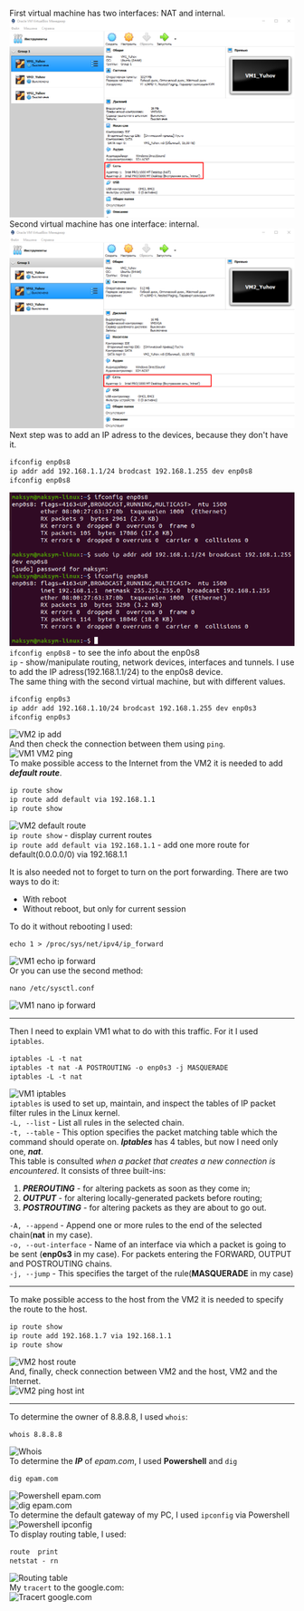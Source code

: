 First virtual machine has two interfaces: NAT and internal.  
![VM1 interfaces](screenshots/vm1_interfaces.png)  
Second virtual machine has one interface: internal.  
![VM2 interfaces](screenshots/vm2_interfaces.png)  
Next step was to add an IP adress to the devices, because they don't have it.  
```
ifconfig enp0s8
ip addr add 192.168.1.1/24 brodcast 192.168.1.255 dev enp0s8
ifconfig enp0s8
```
![VM1 ip add](screenshots/vm1_ip_add.png)  
```ifconfig enp0s8``` - to see the info about the enp0s8  
```ip``` - show/manipulate routing, network devices, interfaces and tunnels. I use to add the IP adress(192.168.1.1/24) to the enp0s8 device.  
The same thing with the second virtual machine, but with different values.  
```
ifconfig enp0s3
ip addr add 192.168.1.10/24 brodcast 192.168.1.255 dev enp0s3
ifconfig enp0s3
```
![VM2 ip add](screenshots/vm2_ip_add.png)  
And then check the connection between them using ```ping```.   
![VM1 VM2 ping](screenshots/vm1_vm2_ping.png)  
To make possible access to the Internet from the VM2 it is needed to add ***default route***.  
```
ip route show
ip route add default via 192.168.1.1
ip route show
```
![VM2 default route](screenshots/vm2_add_default_route.png)  
```ip route show``` - display current routes  
```ip route add default via 192.168.1.1``` - add one more route for default(0.0.0.0/0) via 192.168.1.1  
  
It is also needed not to forget to turn on the port forwarding. There are two ways to do it:
- With reboot
- Without reboot, but only for current session  
  
To do it without rebooting I used:  
```
echo 1 > /proc/sys/net/ipv4/ip_forward
```
![VM1 echo ip forward](screenshots/vm1_echo_ip_forward.png)  
Or you can use the second method: 
```
nano /etc/sysctl.conf
```
![VM1 nano ip forward](screenshots/vm1_nano_ip_forward.png)  
  
------
  
Then I need to explain VM1 what to do with this traffic. For it I used ```iptables```.
```
iptables -L -t nat
iptables -t nat -A POSTROUTING -o enp0s3 -j MASQUERADE
iptables -L -t nat
```
![VM1 iptables](screenshots/vm1_iptables.png)  
```iptables``` is used to set up, maintain, and inspect the tables of IP packet filter rules in the Linux kernel.  
```-L, --list``` - List all rules in the selected chain.  
```-t, --table``` - This option specifies the packet matching table which the command should operate on. ***Iptables*** has 4 tables, but now I need only one, ***nat***.   
This table is consulted *when a packet that creates a new connection is encountered*. It consists of three built-ins:  
1. ***PREROUTING*** - for altering packets as soon as they come in;
2. ***OUTPUT*** - for altering locally-generated packets before routing;
3. ***POSTROUTING*** - for altering packets as they are about to go out.  
  
```-A, --append``` - Append one or more rules to the end of the selected chain(**nat** in my case).  
```-o, --out-interface``` - Name of an interface via which a packet is going to be sent (**enp0s3** in my case). For packets entering the FORWARD, OUTPUT and POSTROUTING chains.  
```-j, --jump``` - This specifies the target of the rule(**MASQUERADE** in my case)  
  
------
  
To make possible access to the host from the VM2 it is needed to specify the route to the host.
```
ip route show
ip route add 192.168.1.7 via 192.168.1.1
ip route show
```
![VM2 host route](screenshots/vm2_add_host_route.png)  
And, finally, check connection between VM2 and the host, VM2 and the Internet.  
![VM2 ping host int](screenshots/vm2_ping_int_host.png)  
  
------
  
To determine the owner of 8.8.8.8, I used ```whois```:
```
whois 8.8.8.8
```
![Whois](screenshots/whois.png)  
To determine the ***IP*** of *epam.com*, I used **Powershell** and ```dig```
```
dig epam.com
```
![Powershell epam.com](screenshots/powershell_epam.png)  
![dig epam.com](screenshots/dig_epam.png)  
To determine the default gateway of my PC, I used ```ipconfig``` via Powershell
![Powershell ipconfig](screenshots/windows_gateway.png)  
To display routing table, I used:
```
route  print
netstat - rn
```
![Routing table](screenshots/windows_routing_table.png)  
My ```tracert``` to the google.com:  
![Tracert google.com](screenshots/traceroute_google.png)  



